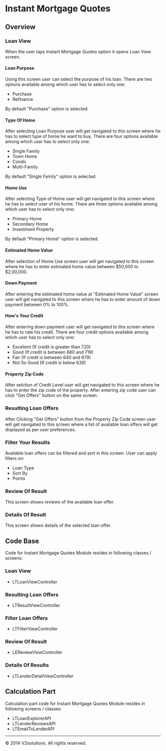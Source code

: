 # Instant Mortgage Quotes

## Overview

### Loan View

When the user taps Instant Mortgage Quotes option it opens Loan View screen.

#### Loan Purpose

Using this screen user can select the purpose of his loan. There are two options available among which user has to select only one:
 
* Purchase
* Refinance

By default "Purchase" option is selected.


#### Type Of Home

After selecting Loan Purpose user will get navigated to this screen where he has to select type of home he want to buy. There are four options available among which user has to select only one:

* Single Family
* Town Home
* Condo
* Multi-Family

By default "Single Family" option is selected.

#### Home Use

After selecting Type of Home user will get navigated to this screen where he has to select user of his home. There are three options available among which user has to select only one:

* Primary Home
* Secondary Home
* Investment Property

By default "Primary Home" option is selected.

#### Estimated Home Value

After selection of Home Use screen user will get navigated to this screen where he has to enter estimated home value between $50,000 to $2,00,000.

#### Down Payment

After entering the estimated home value at "Estimated Home Value" screen user will get navigated to this screen where he has to enter amount of down payment between 0% to 100%.

#### How's Your Credit

After entering down payment user will get navigated to this screen where he has to rate his credit. There are four credit options available among which user has to select only one:

* Excellent (If credit is greater than 720)
* Good (If credit is between 680 and 719)
* Fair (If credit is between 640 and 679)
* Not So Good (If credit is below 639)

#### Property Zip Code

After selction of Credit Level user will get navigated to this screen where he has to enter the zip code of the property.
After entering zip code user can click "Get Offers" button on the same screen.

### Resulting Loan Offers

After Clicking "Get Offers" button from the Property Zip Code screen user will get navigated to this screen where a list of available loan offers will get displayed as per user preferences.

### Filter Your Results

Available loan offers can be filtered and sort in this screen. User can apply filters on:

* Loan Type
* Sort By
* Points

### Review Of Result

This screen shows reviews of the available loan offer.

### Details Of Result

This screen shows details of the selected loan offer.

## Code Base

Code for Instant Mortgage Quotes Module resides in following classes / screens:

### Loan View

* LTLoanViewController

### Resulting Loan Offers

* LTResultViewController

### Filter Loan Offers

* LTFilterViewController

### Review Of Result

* LEReviewViewController

### Details Of Results

* LTLenderDetailViewController


## Calculation Part

Calculation part code for Instant Mortgage Quotes Module resides in following screens / classes:

* LTLoanExplorerAPI
* LTLenderReviewsAPI
* LTEmailToLenderAPI

* * *

© 2014 V2solutions. All rights reserved.


